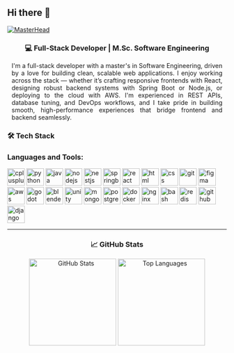 ## Hi there 👋

[![MasterHead](https://i.imgur.com/ElD3pLh.png)](https://github.com/WeeblyMon)


<div align="center" style="max-width: 900px; margin: 0 auto; padding: 0 10px; text-align: justify;">

<h3 align="center">💻 Full-Stack Developer | M.Sc. Software Engineering</h3>

<p>
I'm a full-stack developer with a master's in Software Engineering, driven by a love for building clean, scalable web applications. I enjoy working across the stack — whether it’s crafting responsive frontends with React, designing robust backend systems with Spring Boot or Node.js, or deploying to the cloud with AWS. I'm experienced in REST APIs, database tuning, and DevOps workflows, and I take pride in building smooth, high-performance experiences that bridge frontend and backend seamlessly.
</p>

</div>

### 🛠️ Tech Stack

<h3 align="left">Languages and Tools:</h3>
<p align="left">
  <a href="https://www.w3schools.com/cpp/" target="_blank"><img src="https://cdn.jsdelivr.net/gh/devicons/devicon/icons/cplusplus/cplusplus-original.svg" alt="cplusplus" title="C++" width="40" height="40"/></a>
  <a href="https://www.python.org" target="_blank"><img src="https://cdn.jsdelivr.net/gh/devicons/devicon/icons/python/python-original.svg" alt="python" title="Python" width="40" height="40"/></a>
  <a href="https://www.java.com" target="_blank"><img src="https://cdn.jsdelivr.net/gh/devicons/devicon/icons/java/java-original.svg" alt="java" title="Java" width="40" height="40"/></a>
  <a href="https://nodejs.org/" target="_blank"><img src="https://cdn.jsdelivr.net/gh/devicons/devicon/icons/nodejs/nodejs-original.svg" alt="nodejs" title="Node.js" width="40" height="40"/></a>
  <a href="https://nestjs.com/" target="_blank"><img src="https://nestjs.com/img/logo-small.svg" alt="nestjs" title="NestJS" width="40" height="40"/></a>
  <a href="https://spring.io/projects/spring-boot" target="_blank"><img src="https://cdn.jsdelivr.net/gh/devicons/devicon/icons/spring/spring-original.svg" alt="springboot" title="Spring Boot" width="40" height="40"/></a>
  <a href="https://reactjs.org/" target="_blank"><img src="https://cdn.jsdelivr.net/gh/devicons/devicon/icons/react/react-original.svg" alt="react" title="React" width="40" height="40"/></a>
  <a href="https://developer.mozilla.org/en-US/docs/Web/HTML" target="_blank"><img src="https://cdn.jsdelivr.net/gh/devicons/devicon/icons/html5/html5-original.svg" alt="html" title="HTML5" width="40" height="40"/></a>
  <a href="https://developer.mozilla.org/en-US/docs/Web/CSS" target="_blank"><img src="https://cdn.jsdelivr.net/gh/devicons/devicon/icons/css3/css3-original.svg" alt="css" title="CSS3" width="40" height="40"/></a>
  <a href="https://git-scm.com/" target="_blank"><img src="https://cdn.jsdelivr.net/gh/devicons/devicon/icons/git/git-original.svg" alt="git" title="Git" width="40" height="40"/></a>
  <a href="https://www.figma.com/" target="_blank"><img src="https://cdn.jsdelivr.net/gh/devicons/devicon/icons/figma/figma-original.svg" alt="figma" title="Figma" width="40" height="40"/></a>
  <a href="https://aws.amazon.com/" target="_blank"><img src="https://www.vectorlogo.zone/logos/amazon_aws/amazon_aws-icon.svg" alt="aws" title="AWS" width="40" height="40"/></a>
  <a href="https://godotengine.org/" target="_blank"><img src="https://cdn.jsdelivr.net/gh/devicons/devicon/icons/godot/godot-original.svg" alt="godot" title="Godot Engine" width="40" height="40"/></a>
  <a href="https://www.blender.org/" target="_blank"><img src="https://cdn.jsdelivr.net/gh/devicons/devicon/icons/blender/blender-original.svg" alt="blender" title="Blender" width="40" height="40"/></a>
  <a href="https://unity.com/" target="_blank"><img src="https://cdn.jsdelivr.net/gh/devicons/devicon/icons/unity/unity-original.svg" alt="unity" title="Unity" width="40" height="40"/></a>
  <a href="https://www.mongodb.com/" target="_blank"><img src="https://cdn.jsdelivr.net/gh/devicons/devicon/icons/mongodb/mongodb-original.svg" alt="mongodb" title="MongoDB" width="40" height="40"/></a>
  <a href="https://www.postgresql.org/" target="_blank"><img src="https://cdn.jsdelivr.net/gh/devicons/devicon/icons/postgresql/postgresql-original.svg" alt="postgresql" title="PostgreSQL" width="40" height="40"/></a>
  <a href="https://www.docker.com/" target="_blank"><img src="https://cdn.jsdelivr.net/gh/devicons/devicon/icons/docker/docker-original.svg" alt="docker" title="Docker" width="40" height="40"/></a>
  <a href="https://www.nginx.com/" target="_blank"><img src="https://cdn.jsdelivr.net/gh/devicons/devicon/icons/nginx/nginx-original.svg" alt="nginx" title="Nginx" width="40" height="40"/></a>
  <a href="https://www.gnu.org/software/bash/" target="_blank"><img src="https://cdn.jsdelivr.net/gh/devicons/devicon/icons/bash/bash-original.svg" alt="bash" title="Bash" width="40" height="40"/></a>
  <a href="https://redis.io/" target="_blank"><img src="https://cdn.jsdelivr.net/gh/devicons/devicon/icons/redis/redis-original.svg" alt="redis" title="Redis" width="40" height="40"/></a>
  <a href="https://github.com/features/actions" target="_blank"><img src="https://cdn.jsdelivr.net/gh/devicons/devicon/icons/github/github-original.svg" alt="github" title="GitHub Actions" width="40" height="40"/></a>
  <a href="https://www.djangoproject.com/" target="_blank"><img src="https://cdn.jsdelivr.net/gh/devicons/devicon/icons/django/django-plain.svg" alt="django" title="Django" width="40" height="40"/></a>

</p>


---

<h3 align="center">📈 GitHub Stats</h3>

<div align="center">
  <span style="display: inline-block; white-space: nowrap;">
    <img src="https://github-readme-stats.vercel.app/api?username=WeeblyMon&show_icons=true&theme=radical" alt="GitHub Stats" height="200"/>
    <img src="https://github-readme-stats.vercel.app/api/top-langs/?username=WeeblyMon&layout=compact&theme=radical" alt="Top Languages" height="200"/>
  </span>
</div>

